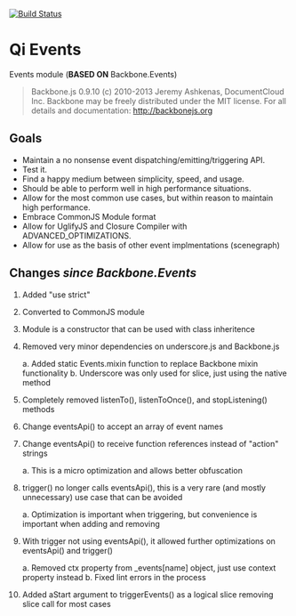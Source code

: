 [![Build Status](https://travis-ci.org/drkibitz/qi-events.png?branch=master)](https://travis-ci.org/drkibitz/qi-events)

# Qi Events

Events module (**BASED ON** Backbone.Events)

> Backbone.js 0.9.10
> (c) 2010-2013 Jeremy Ashkenas, DocumentCloud Inc.
> Backbone may be freely distributed under the MIT license.
> For all details and documentation:
> http://backbonejs.org

## Goals

- Maintain a no nonsense event dispatching/emitting/triggering API.
- Test it.
- Find a happy medium between simplicity, speed, and usage.
- Should be able to perform well in high performance situations.
- Allow for the most common use cases, but within reason to maintain high performance.
- Embrace CommonJS Module format
- Allow for UglifyJS and Closure Compiler with ADVANCED_OPTIMIZATIONS.
- Allow for use as the basis of other event implmentations (scenegraph)

## Changes *since Backbone.Events*

1. Added "use strict"
2. Converted to CommonJS module
3. Module is a constructor that can be used with class inheritence
4. Removed very minor dependencies on underscore.js and Backbone.js

    a. Added static Events.mixin function to replace Backbone mixin functionality
    b. Underscore was only used for slice, just using the native method

5. Completely removed listenTo(), listenToOnce(), and stopListening() methods
6. Change eventsApi() to accept an array of event names
7. Change eventsApi() to receive function references instead of "action" strings

    a. This is a micro optimization and allows better obfuscation

8. trigger() no longer calls eventsApi(), this is a very rare (and mostly unnecessary) use case that can be avoided

    a. Optimization is important when triggering, but convenience is important when adding and removing

9. With trigger not using eventsApi(), it allowed further optimizations on eventsApi() and trigger()

    a. Removed ctx property from _events[name] object, just use context property instead
    b. Fixed lint errors in the process

10. Added aStart argument to triggerEvents() as a logical slice removing slice call for most cases
